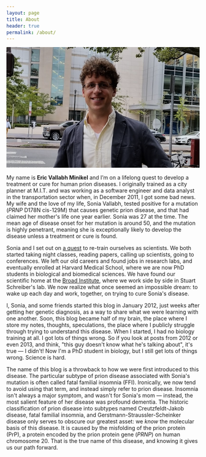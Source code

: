 ```yaml
---
layout: page
title: About
header: true
permalink: /about/
---
```


![Eric Minikel](/imgs/e-2015-09-10-800x500.png)

My name is **Eric Vallabh Minikel** and I’m on a lifelong quest to develop a treatment or cure for human prion diseases. I originally trained as a city planner at M.I.T. and was working as a software engineer and data analyst in the transportation sector when, in December 2011, I got some bad news. My wife and the love of my life, Sonia Vallabh, tested positive for a mutation (*PRNP* D178N cis-129M) that causes genetic prion disease, and that had claimed her mother's life one year earlier. Sonia was 27 at the time. The mean age of disease onset for her mutation is around 50, and the mutation is highly penetrant, meaning she is exceptionally likely to develop the disease unless a treatment or cure is found.

Sonia and I set out on [a quest](http://www.newyorker.com/books/page-turner/a-prion-love-story) to re-train ourselves as scientists. We both started taking night classes, reading papers, calling up scientists, going to conferences. We left our old careers and found jobs in research labs, and eventually enrolled at Harvard Medical School, where we are now PhD students in biological and biomedical sciences. We have found our scientific home at the [Broad Institute](http://www.broadinstitute.org), where we work side by side in Stuart Schreiber's lab. We now realize what once seemed an impossible dream: to wake up each day and work, together, on trying to cure Sonia's disease.

I, Sonia, and some friends started this blog in January 2012, just weeks after getting her genetic diagnosis, as a way to share what we were learning with one another. Soon, this blog became half of my brain, the place where I store my notes, thoughts, speculations, the place where I publicly struggle through trying to understand this disease. When I started, I had no biology training at all. I got lots of things wrong. So if you look at posts from 2012 or even 2013, and think, "this guy doesn't know what he's talking about", it's true &mdash; I didn't! Now I'm a PhD student in biology, but I still get lots of things wrong. Science is hard. 

The name of this blog is a throwback to how we were first introduced to this disease. The particular subtype of prion disease associated with Sonia's mutation is often called fatal familial insomnia (FFI). Ironically, we now tend to avoid using that term, and instead simply refer to prion disease. Insomnia isn't always a major symptom, and wasn't for Sonia's mom &mdash; instead, the most salient feature of her disease was profound dementia. The historic classification of prion disease into subtypes named Creutzfeldt-Jakob disease, fatal familial insomnia, and Gerstmann-Straussler-Scheinker disease only serves to obscure our greatest asset: we *know* the molecular basis of this disease. It is caused by the misfolding of the prion protein (PrP), a protein encoded by the prion protein gene (*PRNP*) on human chromosome 20. That is the true name of this disease, and knowing it gives us our path forward.




